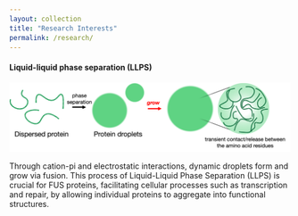 ```yaml
---
layout: collection
title: "Research Interests"
permalink: /research/
---
```

#### Liquid-liquid phase separation (LLPS)
![LLPS](/assets/images/research/research_LLPS_1.png)

Through cation-pi and electrostatic interactions, dynamic droplets form and grow via fusion. This process of Liquid-Liquid Phase Separation (LLPS) is crucial for FUS proteins, facilitating cellular processes such as transcription and repair, by allowing individual proteins to aggregate into functional structures.